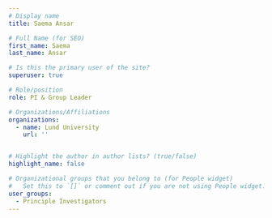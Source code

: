 ```yaml
---
# Display name
title: Saema Ansar

# Full Name (for SEO)
first_name: Saema
last_name: Ansar

# Is this the primary user of the site?
superuser: true

# Role/position
role: PI & Group Leader

# Organizations/Affiliations
organizations:
  - name: Lund University
    url: ''


# Highlight the author in author lists? (true/false)
highlight_name: false

# Organizational groups that you belong to (for People widget)
#   Set this to `[]` or comment out if you are not using People widget.
user_groups:
  - Principle Investigators
---
```


